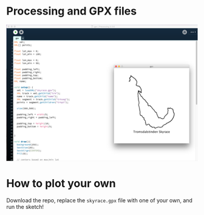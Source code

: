 # Processing and GPX files 
![screenshot.png](screenshot.png)

# How to plot your own
Download the repo, replace the `skyrace.gpx` file with one of your own, and run
the sketch! 
